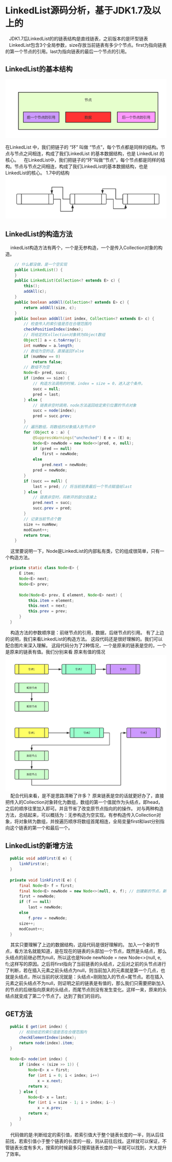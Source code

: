 # LinkedList源码分析，基于JDK1.7及以上的
&nbsp;&nbsp;&nbsp;JDK1.7后LinkedList的的链表结构是直线链表，之前版本的是环型链表
&nbsp;&nbsp;&nbsp;LinkedList包含3个全局参数，size存放当前链表有多少个节点。first为指向链表的第一个节点的引用。last为指向链表的最后一个节点的引用。
## LinkedList的基本结构
<img src="linklist节点.png">  

在LinkedList 中，我们把链子的 “环” 叫做 “节点”，每个节点都是同样的结构。节点与节点之间相连，构成了我们LinkedList 的基本数据结构，也是 LinkedList 的核心。
&nbsp;&nbsp;&nbsp;在LinkedList中，我们把链子的“环”叫做“节点”，每个节点都是同样的结构。节点与节点之间相连，构成了我们LinkedList的基本数据结构，也是LinkedList的核心。
1.7中的结构
<img src="节点图.jpg">

## LinkedList的构造方法
&nbsp;&nbsp;&nbsp;
inkedList构造方法有两个，一个是无参构造，一个是传入Collection对象的构造。
```java
    // 什么都没做，是一个空实现
    public LinkedList() {
    }
    public LinkedList(Collection<? extends E> c) {
        this();
        addAll(c);
    }
    public boolean addAll(Collection<? extends E> c) {
        return addAll(size, c);
    }
    public boolean addAll(int index, Collection<? extends E> c) {
        // 检查传入的索引值是否在合理范围内
        checkPositionIndex(index);
        // 将给定的Collection对象转为Object数组
        Object[] a = c.toArray();
        int numNew = a.length;
        // 数组为空的话，直接返回false
        if (numNew == 0)
            return false;
        // 数组不为空
        Node<E> pred, succ;
        if (index == size) {
            // 构造方法调用的时候，index = size = 0，进入这个条件。
            succ = null;
            pred = last;
        } else {
            // 链表非空时调用，node方法返回给定索引位置的节点对象
            succ = node(index);
            pred = succ.prev;
        }
        // 遍历数组，将数组的对象插入到节点中
        for (Object o : a) {
            @SuppressWarnings("unchecked") E e = (E) o;
            Node<E> newNode = new Node<>(pred, e, null);
            if (pred == null)
                first = newNode;
            else
                pred.next = newNode;
            pred = newNode;
        }
        if (succ == null) {
            last = pred; // 将当前链表最后一个节点赋值给last
        } else {
            // 链表非空时，将断开的部分连接上
            pred.next = succ;
            succ.prev = pred;
        }
        // 记录当前节点个数
        size += numNew;
        modCount++;
        return true;
    }
```
&nbsp;&nbsp;&nbsp;
这里要说明一下，Node是LinkedList的内部私有类，它的组成很简单，只有一个构造方法。
```java
  private static class Node<E> {
      E item;
      Node<E> next;
      Node<E> prev;

      Node(Node<E> prev, E element, Node<E> next) {
          this.item = element;
          this.next = next;
          this.prev = prev;
      }
  }
```
&nbsp;&nbsp;&nbsp;
构造方法的参数顺序是：前继节点的引用，数据，后继节点的引用。
有了上边的说明，我们来看LinkedList的构造方法。
这段代码还是很好理解的。我们可以配合图片来深入理解。
这段代码分为了2种情况，一个是原来的链表是空的，一个是原来的链表有值。我们分别来看
原来有值的情况
<img src="插入.png">
&nbsp;&nbsp;&nbsp;
配合代码来看，是不是思路清晰了许多？
原来链表是空的话就更好办了，直接把传入的Collection对象转化为数组，数组的第一个值就作为头结点，即head，之后的顺序往里加入即可。并且节省了改变原节点指向的的操作。
对与两种构造方法，总结起来，可以概括为：无参构造为空实现。有参构造传入Collection对象，将对象转为数组，并按遍历顺序将数组首尾相连，全局变量first和last分别指向这个链表的第一个和最后一个。
## LinkedList的新增方法
```java
  public void addFirst(E e) {
      linkFirst(e);
  }

  private void linkFirst(E e) {
      final Node<E> f = first;
      final Node<E> newNode = new Node<>(null, e, f); // 创建新的节点，新节点的后继指向原来的头节点，即将原头节点向后移一位，新节点代替头结点的位置。
      first = newNode;
      if (f == null)
          last = newNode;
      else
          f.prev = newNode;
      size++;
      modCount++;
  }
```
&nbsp;&nbsp;&nbsp;
其实只要理解了上边的数据结构，这段代码是很好理解的。
加入一个新的节点，看方法名就能知道，是在现在的链表的头部加一个节点，既然是头结点，那么头结点的前继必然为null，所以这也是Node<E> newNode = new Node<>(null, e, f);这样写的原因。之后将first指向了当前链表的头结点，之后对之前的头节点进行了判断，若在插入元素之前头结点为null，则当前加入的元素就是第一个几点，也就是头结点，所以当前的状况就是：头结点=刚刚加入的节点=尾节点。若在插入元素之前头结点不为null，则证明之前的链表是有值的，那么我们只需要把新加入的节点的后继指向原来的头结点，而尾节点则没有发生变化。这样一来，原来的头结点就变成了第二个节点了。达到了我们的目的。
## GET方法
```java
  public E get(int index) {
      // 校验给定的索引值是否在合理范围内
      checkElementIndex(index);
      return node(index).item;
  }

  Node<E> node(int index) {
      if (index < (size >> 1)) {
          Node<E> x = first;
          for (int i = 0; i < index; i++)
              x = x.next;
          return x;
      } else {
          Node<E> x = last;
          for (int i = size - 1; i > index; i--)
              x = x.prev;
          return x;
      }
  }
```
&nbsp;&nbsp;&nbsp;
代码做的是:判断给定的索引值，若索引值大于整个链表长度的一半，则从后往前找，若索引值小于整个链表的长度的一般，则从前往后找。这样就可以保证，不管链表长度有多大，搜索的时候最多只搜索链表长度的一半就可以找到，大大提升了效率。
